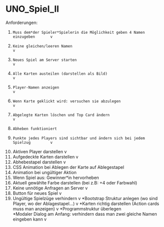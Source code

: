 # UNO_Spiel_II
Anforderungen:
1)     Muss dem*der Spieler*Spielerin die Möglichkeit geben 4 Namen einzugeben       v
2)     Keine gleichen/leeren Namen                                                   v
3)     Neues Spiel am Server starten                                                 v
4)     Alle Karten austeilen (darstellen als Bild)                                   v
5)     Player-Namen anzeigen                                                         v
6)     Wenn Karte geklickt wird: versuchen sie abzulegen                             v
7)     Abgelegte Karten löschen und Top Card ändern                                  v
8)     Abheben funktioniert
9)     Punkte jedes Players sind sichtbar und ändern sich bei jedem Spielzug         v
10)  Aktiven Player darstellen                                                       v
11)  Aufgedeckte Karten darstellen                                                   v
12)  Abhebestapel darstellen                                                         v
13)  CSS Animation bei Ablegen der Karte auf Ablegestapel
14)  Animation bei ungültiger Aktion
15)  Wenn Spiel aus: Gewinner*in hervorheben
16)  Aktuell gewählte Farbe darstellen (bei z.B: +4 oder Farbwahl)
17)  Keine unnötige Anfragen an Server                                               v
18)  Button für neues Spiel                                                          v
19)  Ungültige Spielzüge verhindern                                                  v
*Bootstrap Struktur anlegen (wo sind Player, wo der Ablagestapel…)                   v
*Karten richtig darstellen (Action cards muss man anzeigen)                          v
*Programmstruktur überlegen                                                 
*Modaler Dialog am Anfang: verhindern dass man zwei gleiche Namen eingeben kann      v
